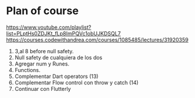 # Plan of course

<https://www.youtube.com/playlist?list=PLptHs0ZDJKt_fLp8ImPQVc1obUJKDSQL7>
<https://courses.codewithandrea.com/courses/1085485/lectures/31920359>

1. 3,al 8 before null safety.
2. Null safety de cualquiera de los dos
3. Agregar num y Runes.
4. Functions.
5. Complementar Dart operators (13)
6. Complementar Flow control con throw y catch (14)
7. Continuar con Flutterly
